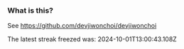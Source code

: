 
### What is this?

See https://github.com/devjiwonchoi/devjiwonchoi

The latest streak freezed was: 2024-10-01T13:00:43.108Z
